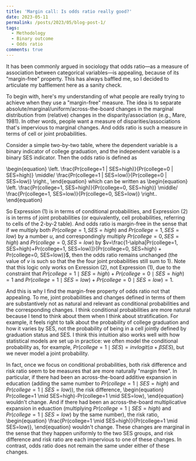 ```yaml
---
title: 'Margin call: Is odds ratio really good?'
date: 2023-05-11
permalink: /posts/2023/05/blog-post-1/
tags:
  - Methodology
  - Binary outcome
  - Odds ratio
comments: true
---
```

It has been commonly argued in sociology that odds ratio—as a measure of association between categorical variables—is appealing, because of its "margin-free" property. This has always baffled me, so I decided to articulate my bafflement here as a sanity check. 

To begin with, here's my understanding of what people are really trying to achieve when they use a "margin-free" measure. The idea is to separate absolute/marginal/uniform/across-the-board changes in the marginal distribution from (relative) changes in the disparity/association (e.g., Mare, 1981). In other words, people want a measure of disparities/associations that's impervious to marginal changes. And odds ratio is such a measure in terms of cell or joint probabilities.

Consider a simple two-by-two table, where the dependent variable is a binary indicator of college graduation, and the independent variable is a binary SES indicator. Then the odds ratio is defined as 

\begin{equation}
    \left. \frac{Pr(college=1 | SES=high)}{Pr(college=0 | SES=high)} \middle/ \frac{Pr(college=1 | SES=low)}{Pr(college=0 | SES=low)} \right.,
\end{equation}
which can be written as 
\begin{equation}
\left. \frac{Pr(college=1, SES=high)}{Pr(college=0, SES=high)} \middle/ \frac{Pr(college=1, SES=low)}{Pr(college=0, SES=low)} \right..
\end{equation}

So Expression (1) is in terms of conditional probabilities, and Expression (2) is in terms of joint probabilities (or equivalently, cell probabilities, referring to cells of the 2-by-2 table). And odds ratio is margin-free in the sense that if we multiply both $Pr(college=1, SES=high)$ and $Pr(college=1, SES=low)$ by a number $u$, and correspondingly multiply $Pr(college=0, SES=high)$ and $Pr(college=0, SES=low)$ by $v=\frac{1-\alpha[Pr(college=1, SES=high)+Pr(college=1, SES=low)]}{Pr(college=0, SES=high) + Pr(college=0, SES=low)}$, then the odds ratio remains unchanged (the value of $v$ is such so that the the four joint probabilities still sum to 1). Note that this logic only works on Exression (2), not Expression (1), due to the constraint that $Pr(college=1 \mid SES=high)+Pr(college=0 \mid SES=high)=1$ and $Pr(college=1 \mid SES=low)+Pr(college=0 \mid SES=low)=1$. 

And this is why I find the margin-free property of odds ratio not that appealing. To me, joint probabilities and changes defined in terms of them are substantively not as natural and relevant as conditional probabilities and the corresponding changes. I think conditional probabilities are more natural because I tend to think about them when I think about stratification. For example, it feels right to talk about the probability of college graduation and how it varies by SES, not the probability of being in a cell jointly defined by graduation status and SES. I think this intuition also works well with how statistical models are set up in practice: we often model the conditional probability as, for example, $Pr(college=1 \mid SES)= invlogit(\alpha+\beta  SES)$, but we never model a joint probability. 

In fact, once we focus on conditional probabilities, both risk difference and risk ratio seem to be measures that are more naturally "margin free". In particular, if there had been an across-the-board additive expansion in education (adding the same number to $Pr(college=1 \mid SES=high)$ and $Pr(college=1 \mid SES=low)$), the risk difference, 
\begin{equation}
Pr(college=1 \mid SES=high)-Pr(college=1 \mid SES=low),
\end{equation}
wouldn't change. And if there had been an across-the-board multiplicative expansion in eduaction (multiplying $Pr(college=1 \mid SES=high)$ and $Pr(college=1 \mid SES=low)$ by the same number), the risk ratio,
\begin{equation}
\frac{Pr(college=1 \mid SES=high)}{Pr(college=1 \mid SES=low)},
\end{equation}
wouldn't change. These changes are marginal in the sense that they happen uniformly to the two SES groups, and risk difference and risk ratio are each impervious to one of these changes. In contrast, odds ratio does not remain the same under either of these changes. 
